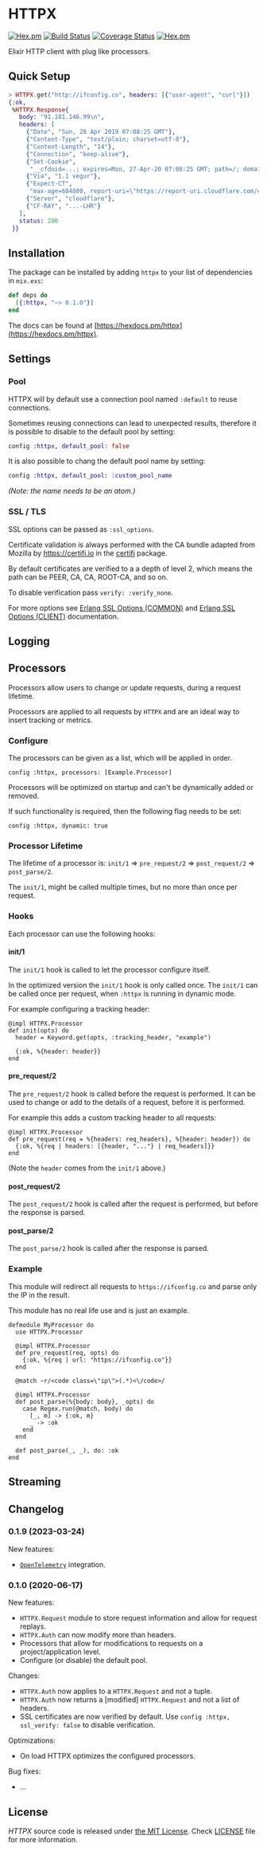 # HTTPX

[![Hex.pm](https://img.shields.io/hexpm/v/httpx.svg "Hex")](https://hex.pm/packages/httpx)
[![Build Status](https://travis-ci.org/IanLuites/httpx.svg?branch=master)](https://travis-ci.org/IanLuites/httpx)
[![Coverage Status](https://coveralls.io/repos/github/IanLuites/httpx/badge.svg?branch=master)](https://coveralls.io/github/IanLuites/httpx?branch=master)
[![Hex.pm](https://img.shields.io/hexpm/l/httpx.svg "License")](LICENSE)

Elixir HTTP client with plug like processors.

## Quick Setup

```elixir
> HTTPX.get("http://ifconfig.co", headers: [{"user-agent", "curl"}])
{:ok,
 %HTTPX.Response{
   body: "91.181.146.99\n",
   headers: [
     {"Date", "Sun, 28 Apr 2019 07:08:25 GMT"},
     {"Content-Type", "text/plain; charset=utf-8"},
     {"Content-Length", "14"},
     {"Connection", "keep-alive"},
     {"Set-Cookie",
      "__cfduid=...; expires=Mon, 27-Apr-20 07:08:25 GMT; path=/; domain=.ifconfig.co; HttpOnly"},
     {"Via", "1.1 vegur"},
     {"Expect-CT",
      "max-age=604800, report-uri=\"https://report-uri.cloudflare.com/cdn-cgi/beacon/expect-ct\""},
     {"Server", "cloudflare"},
     {"CF-RAY", "...-LHR"}
   ],
   status: 200
 }}
```

## Installation

The package can be installed
by adding `httpx` to your list of dependencies in `mix.exs`:

```elixir
def deps do
  [{:httpx, "~> 0.1.0"}]
end
```

The docs can
be found at [https://hexdocs.pm/httpx](https://hexdocs.pm/httpx).

## Settings

### Pool

HTTPX will by default use a connection pool named `:default`
to reuse connections.

Sometimes reusing connections can lead to unexpected results,
therefore it is possible to disable to the default pool by setting:

```elixir
config :httpx, default_pool: false
```

It is also possible to chang the default pool name by setting:

```elixir
config :httpx, default_pool: :custom_pool_name
```

_(Note: the name needs to be an atom.)_

### SSL / TLS

SSL options can be passed as `:ssl_options`.

Certificate validation is always performed with the CA bundle adapted from Mozilla by https://certifi.io in the [certifi](https://hex.pm/packages/certifi) package.

By default certificates are verified to a a depth of level 2, which means the path can be PEER, CA, CA, ROOT-CA, and so on.

To disable verification pass `verify: :verify_none`.

For more options see
[Erlang SSL Options (COMMON)](http://erlang.org/doc/man/ssl.html#TLS/DTLS%20OPTION%20DESCRIPTIONS%20-%20COMMON%20for%20SERVER%20and%20CLIENT)
and
[Erlang SSL Options (CLIENT)](http://erlang.org/doc/man/ssl.html#TLS/DTLS%20OPTION%20DESCRIPTIONS%20-%20CLIENT)
documentation.

## Logging

## Processors

Processors allow users to change or update requests,
during a request lifetime.

Processors are applied to all requests by `HTTPX` and
are an ideal way to insert tracking or metrics.

### Configure

The processors can be given as a list, which will be applied in order.

```
config :httpx, processors: [Example.Processor]
```

Processors will be optimized on startup and can't be dynamically added or removed.

If such functionality is required, then the following flag needs to be set:

```
config :httpx, dynamic: true
```

### Processor Lifetime

The lifetime of a processor is:
`init/1` => `pre_request/2` => `post_request/2` => `post_parse/2`.

The `init/1`, might be called multiple times,
but no more than once per request.

### Hooks

Each processor can use the following hooks:

#### init/1

The `init/1` hook is called to let the processor configure itself.

In the optimized version the `init/1` hook is only called once.
The `init/1` can be called once per request,
when `:httpx` is running in dynamic mode.

For example configuring a tracking header:

```
@impl HTTPX.Processor
def init(opts) do
  header = Keyword.get(opts, :tracking_header, "example")

  {:ok, %{header: header}}
end
```

#### pre_request/2

The `pre_request/2` hook is called before the request is performed.
It can be used to change
or add to the details of a request, before it is
performed.

For example this adds a custom tracking header to all requests:

```
@impl HTTPX.Processor
def pre_request(req = %{headers: req_headers}, %{header: header}) do
  {:ok, %{req | headers: [{header, "..."} | req_headers]}}
end
```

(Note the `header` comes from the `init/1` above.)

#### post_request/2

The `post_request/2` hook is called after the request is performed,
but before the response is parsed.

#### post_parse/2

The `post_parse/2` hook is called after the response is parsed.

### Example

This module will redirect all requests to
`https://ifconfig.co` and parse only the IP
in the result.

This module has no real life use and is just
an example.

```
defmodule MyProcessor do
  use HTTPX.Processor

  @impl HTTPX.Processor
  def pre_request(req, opts) do
    {:ok, %{req | url: "https://ifconfig.co"}}
  end

  @match ~r/<code class=\"ip\">(.*)<\/code>/

  @impl HTTPX.Processor
  def post_parse(%{body: body}, _opts) do
    case Regex.run(@match, body) do
      [_, m] -> {:ok, m}
      _ -> :ok
    end
  end

  def post_parse(_, _), do: :ok
end
```

## Streaming

## Changelog

### 0.1.9 (2023-03-24)

New features:

- [`OpenTelemetry`](https://opentelemetry.io/docs/languages/erlang/) integration.

### 0.1.0 (2020-06-17)

New features:

- `HTTPX.Request` module to store request information and allow for request replays.
- `HTTPX.Auth` can now modify more than headers.
- Processors that allow for modifications to requests on a project/application level.
- Configure (or disable) the default pool.

Changes:

- `HTTPX.Auth` now applies to a `HTTPX.Request` and not a tuple.
- `HTTPX.Auth` now returns a [modified] `HTTPX.Request` and not a list of headers.
- SSL certificates are now verified by default. Use `config :httpx, ssl_verify: false` to disable verification.

Optimizations:

- On load HTTPX optimizes the configured processors.

Bug fixes:

- ...

## License

_HTTPX_ source code is released under [the MIT License](LICENSE).
Check [LICENSE](LICENSE) file for more information.
